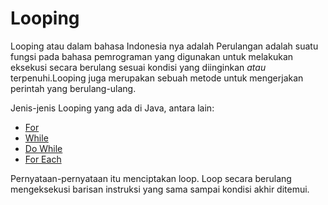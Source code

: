 # Looping

Looping atau dalam bahasa Indonesia nya adalah Perulangan adalah suatu fungsi pada bahasa pemrograman yang digunakan untuk melakukan eksekusi secara berulang sesuai kondisi yang diinginkan *atau* terpenuhi.Looping juga merupakan sebuah metode untuk mengerjakan perintah yang berulang-ulang. 

Jenis-jenis Looping yang ada di Java, antara lain:

- [For](https://github.com/bellshade/Java/tree/main/src/main/java/learn/basic/Looping/For)
- [While](https://github.com/bellshade/Java/tree/main/src/main/java/learn/basic/Looping/While)
- [Do While](https://github.com/bellshade/Java/tree/main/src/main/java/learn/basic/Looping/DoWhile)
- [For Each](https://github.com/bellshade/Java/tree/main/src/main/java/learn/basic/Looping/ForEach)

Pernyataan-pernyataan itu menciptakan loop. Loop secara berulang mengeksekusi barisan instruksi yang sama sampai kondisi akhir ditemui.